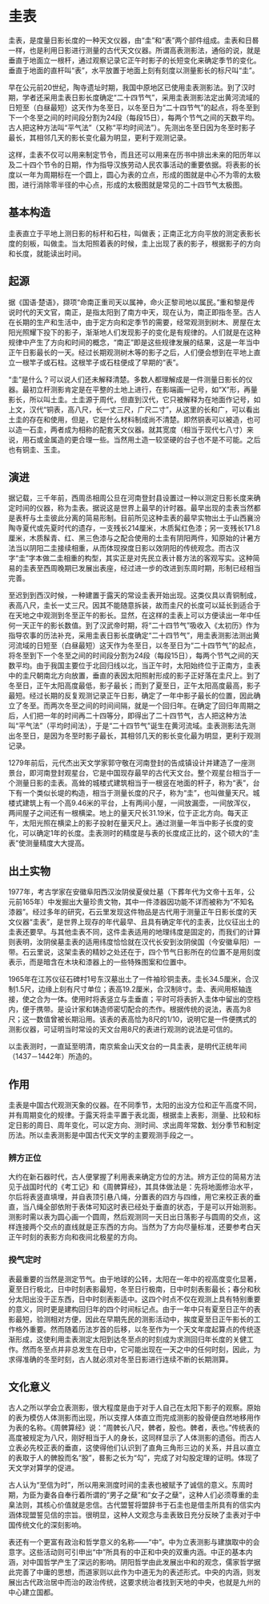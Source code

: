 # 圭表

圭表，是度量日影长度的一种天文仪器，由“圭”和“表”两个部件组成。圭表和日晷一样，也是利用日影进行测量的古代天文仪器。所谓高表测影法，通俗的说，就是垂直于地面立一根杆，通过观察记录它正午时影子的长短变化来确定季节的变化。垂直于地面的直杆叫“表”，水平放置于地面上刻有刻度以测量影长的标尺叫“圭”。

早在公元前20世纪，陶寺遗址时期，我国中原地区已使用圭表测影法。到了汉时期，学者还采用圭表日影长度确定“二十四节气”，采用圭表测影法定出黄河流域的日短至（白昼最短）这天作为冬至日，以冬至日为“二十四节气”的起点，将冬至到下一个冬至之间的时间段分割为24段（每段15日），每两个节气之间的天数平均。古人把这种方法叫“平气法”（又称“平均时间法”）。先测出冬至日因为冬至时影子最长，其相邻几天的影长变化最为明显，更利于观测记录。

这样，圭表不仅可以用来制定节令，而且还可以用来在历书中排出未来的阳历年以及二十四个节令的日期，作为指导汉族劳动人民农事活动的重要依据。将表影的长度以一年为周期标在一个圆上，圆心为表的立点，形成的图就是中心不为零的太极图，进行消除零半径的中心点，形成的太极图就是常见的二十四节气太极图。

## 基本构造

圭表直立于平地上测日影的标杆和石柱，叫做表；正南正北方向平放的测定表影长度的刻板，叫做圭。当太阳照着表的时候，圭上出现了表的影子，根据影子的方向和长度，就能读出时间。

## 起源

据《国语·楚语》，撷项“命南正重司天以属神，命火正黎司地以属民。”重和黎是传说时代的天文官，南正，是指太阳到了南方中天，现在认为，南正即指冬至。古人在长期的生产和生活中，由于定方向和定季节的需要，经常观测到树木、房屋在太阳光照耀下投下的影子，渐渐地人们发现影子的变化是有规律的。人们就是在这种规律中产生了方向和时间的概念，“南正”即是这些规律发展的结果，这是一年当中正午日影最长的一天。经过长期观测树木等的影子之后，人们便会想到在平地上直立一根竿子或石柱。这根竿子或石柱便成了早期的“表”。

“圭”是什么？可以说人们还未解释清楚。多数人都理解成是一件测量日影长的仪器。最初立杆测影肯定是在平整的土地上进行，在影端画一记号，如“X”形，再量影长，所以叫土圭。土圭源于周代，但直到汉代，它只被解释为在地面作记号，如上文，汉代“铜表，高八尺，长一丈三尺，广尺二寸”，从这里的长和广，可以看出土圭的存在和使用，但是，它是什么材料制成尚不清楚。即然铜表可以被造，也可以造一石圭，两者成为相称的配套天文仪器。就其宽度（相当于现代七八寸）来说，用石或金属造的更合理一些。当然用土造一较坚硬的台子也不是不可能。之后也有铜圭、玉圭。

## 演进

据记载，三千年前，西周丞相周公旦在河南登封县设置过一种以测定日影长度来确定时间的仪器，称为圭表。据说这是世界上最早的计时器。最早出现的圭表当然都是表杆与土圭彼此分离的简易形制。目前所见这种圭表的最早实物出土于山西襄汾陶寺夏代或先夏时代的遗存，一支残长214厘米，木质髯红色漆；另一支残长171.8厘米，木质髹青、红、黑三色漆与之配合使用的土圭有阴阳两件，知原始的计暑方法当以阴阳二圭接续相重，从而体现揆度日影以效阴阳的传统观念。而古汉字“圭”字本做二圭相重的构型，其实正是对先民立表计晷方法的客观写实。这种简易的圭表至西周晚期已发展出表座，经过进一步的改进到东周时期，形制已经相当完善。

至迟到到西汉时候，一种建置于露天的常设圭表开始出现。这类仪具以青铜制成，表高八尺，圭长一丈三尺。因其不能随意拆装，故而圭尺的长度可以延长到适合于在天地之中观测到冬至正午的影长。显然，在这样的圭表上可以方便读出一年中任何一天正午的影长数值。到了汉武帝时期，将“二十四节气”吸收入《太初历》作为指导农事的历法补充，采用圭表日影长度确定“二十四节气”，用圭表测影法测出黄河流域的日短至（白昼最短）这天作为冬至日，以冬至日为“二十四节气”的起点，将冬至到下一个冬至之间的时间段分割为24段（每段15日），每两个节气之间的天数平均。由于我国主要位于北回归线以北，当正午时，太阳始终位于正南方，圭表中的圭尺朝南北方向放置，垂直的表因太阳照射形成的影子正好落在圭尺上。到了冬至日，正午太阳高度最低，影子最长；而到了夏至日，正午太阳高度最高，影子最短。经过长期的反复观测记录正午日影，确定了一年中影子最长的位置，因此确立了冬至。而两次冬至之间的时间间隔，就是一个回归年。在确定了回归年周期之后，人们把一年的时间再二十四等分，即得出了二十四节气，古人把这种方法叫“平气法”（平均时间法），于是“二十四节气”诞生在黄河流域。圭表测影法先测出冬至日，是因为冬至时影子最长，其相邻几天的影长变化最为明显，更利于观测记录。

1279年前后，元代杰出天文学家郭守敬在河南登封的告成镇设计并建造了一座测景台，即河南登封观星台，它是中国现存最早的古代天文台。整个观星台相当于一个测量日影的圭表。高耸的城楼式建筑相当于一根竖在地面的杆子，称为“表”，台下有一个类似长堤的构造，相当于测量长度的尺子，称为“圭”，也叫做量天尺。城楼式建筑上有一个高9.46米的平台，上有两间小屋，一间放漏壶，一间放浑仪，两间屋子之间还有一根横梁。地上的量天尺长31.19米，位于正北方向。每天正午，太阳光照在横梁上的影子投射在量天尺上。通过测量一年当中影子长度的变化，可以确定1年的长度。圭表测时的精度是与表的长度成正比的，这个硕大的“圭表”使测量精度大大提高。

## 出土实物

1977年，考古学家在安徽阜阳西汉汝阴侯夏侯灶墓（下葬年代为文帝十五年，公元前165年）中发掘出大量珍贵文物，其中一件漆器因功能不详而被称为“不知名漆器”。经过多年的研究，石云里发现这件物品是古代用于测量正午日影长度的天文仪器“圭表”，是世界上现存的年代最早、且具有确定年代的圭表，比仪征出土的圭表还要早。与其他圭表不同，这件圭表适用的地理纬度是固定的，而我们的计算则表明，汝阴侯墓圭表的适用纬度恰恰就在汉代长安到汝阴侯国（今安徽阜阳）一带。石云里说，这架圭表的精妙之处还在于，四个节气日影所在的位置不是用刻度表示，而是暗含在木块和漆器上的一些特殊图案和位置中。

1965年在江苏仪征石碑村1号东汉墓出土了一件袖珍铜圭表。圭长34.5厘米，合汉制1.5尺，边缘上刻有尺寸单位；表高19.2厘米，合汉制8寸。圭、表间用枢轴连接，使之合为一体。使用时将表竖立与圭垂直；平时可将表折入圭体中留出的空档内，便于携带。是设计家和铸造师密切配合的杰作。根据传统的说法，表高为8尺；这一数值曾被长期沿用。该表的表高恰为8尺的1/10，说明它是一件便携式的测影仪器，可证明当时常设的天文台用8尺的表进行观测的说法是可信的。

以圭表测时，一直延至明清，南京紫金山天文台的一具圭表，是明代正统年间（1437－1442年）所造的。

## 作用

圭表是中国古代观测天象的仪器。在不同季节，太阳的出没方位和正午高度不同，并有周期变化的规律。于露天将圭平置于表北面，根据圭上表影，测量、比较和标定日影的周日、周年变化，可以定方向、测时间、求出周年常数、划分季节和制定历法。所以圭表测影是中国古代天文学的主要观测手段之一。

### 辨方正位

大约在新石器时代，古人便掌握了利用表来确定方位的方法。辨方正位的简易方法见于战国时代的《考工记》和《周髀算经》，其具体做法是：先将地面修治水平，尔后将表竖直填埋，并自表顶引悬八绳，分置表的四方与四维，用它来校正表的垂直，当八绳全部依附于表体可知这时表已经处于垂直的状态，于是可以开始测影。测影时需以表为圆心画一个圆周，然后观测同一天日出日落影子与圆周的交点，这样连接两个交点的直线就是正东西的方向。当然为了方向尽量标准，还要参考白天正午时刻的表影方向和夜间北极星的方向。

### 揆气定时

表最重要的当然是测定节气。由于地球的公转，太阳在一年中的视高度变化显著，夏至日行极北，日中时刻表影最短，冬至日行极南，日中时刻表影最长；春分和秋分太阳出没于正东西，日中时刻表影适中。这四个时点不仅在观测上具有特别重要的意义，同时更是建构回归年的四个时间标记点。由于一年中只有夏至日正午的表影最短，验测相对方便，因此在早期先民的测影活动中，挨度夏至日正午影长的工作格外重要。然而随着历法岁首的后移，以冬至作为一个天文年度起算点的传统逐渐形成，这使利用圭表测定太阳到达冬至点的时刻成为求测回归年长度的关健工作。然而冬至点并非总发生在日中，它可能出现在一天之中的任何时刻，因此，为求得准确的冬至时刻，古人就必须对冬至日影进行连续不断的长期测算。

## 文化意义

古人之所以学会立表测影，很大程度是由于对于人自己在太阳下影子的观察。原始的表为模仿人体测影而出现，所以支撑人体直立而完成测影的股骨便自然地移用作为表的名称。《周髀算经》说：“周髀长八尺，髀者，股也。髀者，表也。”传统表的高度被规定为八尺，刚好相当于人的身长，这同样显示了人体测影的遗俗。而古人立表必先校正表的垂直，这使得他们认识到了直角三角形三边的关系，并且以直立的表取于人的髀股而名“股”，晷影之长为“勾”，完成了对勾股定理的证明。体现了天文学对算学的促进。

古人认为“至信为时”，所以用来测度时间的圭表也被赋予了诚信的意义。东周时期，为臣为妻各自奉行着所谓的“男子之蘖”和“女子之蘖”，这种人们必须尊重的圭臬法则，其核心价值就是忠信。古代盟誓将盟辞书于石圭也是借圭所具有的信实内涵体现盟誓见信的宗旨。很明显，这种人文观念与圭表致日充分反映了圭表对于中国传统文化的深刻影响。

表还有一个更富有政治和哲学意义的名称——“中”。中为立表测影与建旗取中的会意字。这些活动则可引申出“中”所具有的中正和中央的双重内涵。中正的基本内涵，对中国哲学产生了深远的影响。阴阳哲学由此发展出中和的观念，儒家哲学据此完善了中庸的思想，而道家则以此作为中道无为的表述形式。中央的内涵，则发展出古代政治居中而治的政治传统，这要求统治者找到天地的中央，也就是九州的中心建立国都。